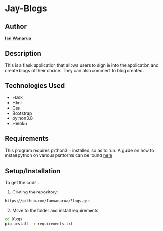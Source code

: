 # Jay-Blogs

## Author

[**Ian Wanarua**]()

## Description

This is a flask application that allows users to sign in into the application and create blogs of their choice. They can also comment to blog created.

## Technologies Used

* Flask
* Html
* Css
* Bootstrap
* python3.8
* Heroku

## Requirements

This program requires python3.+ installed, so as to run. A guide on how to install python on various platforms can be found [here](https://www.python.org/)

## Setup/Installation

To get the code..

1. Cloning the repository:
  ```bash
  https://github.com/Ianwanarua/Blogs.git
  ```
2. Move to the folder and install requirements
  ```bash
  cd Blogs
  pip install -r requirements.txt
  ```